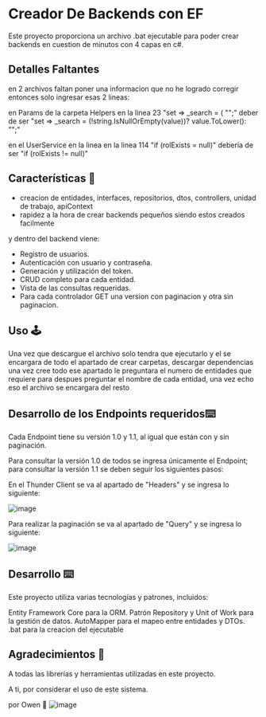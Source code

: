 # Creador De Backends con EF

Este proyecto proporciona un archivo .bat ejecutable para poder crear backends en cuestion de minutos con 4 capas en c#.

## Detalles Faltantes 
en 2 archivos faltan poner una informacion que no he logrado corregir entonces solo ingresar esas 2 lineas: 

en Params de la carpeta Helpers en la linea 23 "set => _search = ( "";" deber de ser "set => _search = (!string.IsNullOrEmpty(value))? value.ToLower(): "";"

en el UserService en la linea en la linea 114 "if (rolExists = null)" deberia de ser "if (rolExists != null)"
## Características 🌟

- creacion de entidades, interfaces, repositorios, dtos, controllers, unidad de trabajo, apiContext
- rapidez a la hora de crear backends pequeños siendo estos creados facilmente
  
y dentro del backend viene:
- Registro de usuarios.
- Autenticación con usuario y contraseña.
- Generación y utilización del token.
- CRUD completo para cada entidad.
- Vista de las consultas requeridas.
- Para cada controlador GET una version con paginacion y otra sin paginacion.

## Uso 🕹

Una vez que descargue el archivo solo tendra que ejecutarlo y el se encargara de todo el apartado de crear carpetas, descargar dependencias
una vez cree todo ese apartado le preguntara el numero de entidades que requiere para despues preguntar el nombre de cada entidad, una vez echo eso
el archivo se encargara del resto

## Desarrollo de los Endpoints requeridos⌨️

Cada Endpoint tiene su versión 1.0 y 1.1, al igual que están con y sin paginación.

Para consultar la versión 1.0 de todos se ingresa únicamente el Endpoint; para consultar la versión 1.1 se deben seguir los siguientes pasos: 

En el Thunder Client se va al apartado de "Headers" y se ingresa lo siguiente:

![image](https://github.com/SilviaJaimes/Proyecto-Veterinaria/assets/132016483/8044ee3d-76d9-4437-9f08-da8e5d7cff9a)

Para realizar la paginación se va al apartado de "Query" y se ingresa lo siguiente:

![image](https://github.com/SilviaJaimes/Proyecto-Veterinaria/assets/132016483/22683e46-037e-4f30-96b8-161df8622b40)

## Desarrollo ⌨️
Este proyecto utiliza varias tecnologías y patrones, incluidos:

Entity Framework Core para la ORM.
Patrón Repository y Unit of Work para la gestión de datos.
AutoMapper para el mapeo entre entidades y DTOs.
.bat para la creacion del ejecutable 

## Agradecimientos 🎁

A todas las librerías y herramientas utilizadas en este proyecto.

A ti, por considerar el uso de este sistema.

por Owen 🦝
![image](https://github.com/omapache/Veterinaria/assets/133465475/8ff4353b-89ed-4efa-9ae6-0b56f165343e)
